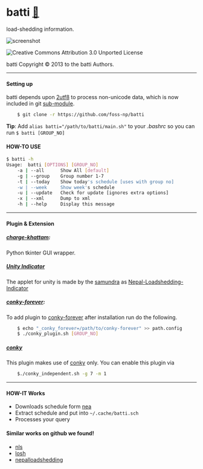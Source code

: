 # batti [:link:][web]

load-shedding information.

![screenshot][screenshot]

![Creative Commons Attribution 3.0 Unported License](http://i.creativecommons.org/l/by/3.0/88x31.png)

batti Copyright © 2013 to the batti Authors.

___


#### Setting up

batti depends upon [2utf8][2utf8] to process non-unicode data,
which is now included in git [sub-module][submodule].


```bash
    $ git clone -r https://github.com/foss-np/batti
```


**Tip**: Add `alias batti="/path/to/batti/main.sh"` to your *.bashrc*
  so you can run `$ batti [GROUP_NO]`


#### HOW-TO USE

```bash
$ batti -h
Usage:  batti [OPTIONS] [GROUP_NO]
	-a | --all      Show All [default]
	-g | --group    Group number 1-7
	-t | --today    Show today's schedule [uses with group no]
	-w | --week     Show week's schedule
	-u | --update   Check for update [ignores extra options]
	-x | --xml      Dump to xml
	-h | --help     Display this message
```
___

#### Plugin & Extension

##### **[charge-khattam][khattam]**:

Python tkinter GUI wrapper.

##### **[Unity Indicator][unity]**

The applet for unity is made by the [samundra][samundra] as
[Nepal-Loadshedding-Indicator][unity]

##### **[conky-forever][conky-forever]**:

To add plugin to [conky-forever][conky-forever] after installation run
do the following.

```bash
	$ echo "_conky_forever=/path/to/conky-forever" >> path.config
	$ ./conky_plugin.sh [GROUP_NO]
```

##### [conky][conky]

This plugin makes use of [conky][conky] only. You can enable this
plugin via

```bash
	$./conky_independent.sh -g 7 -m 1
```

___

#### HOW-IT Works

* Downloads schedule form [nea][nea]
* Extract schedule and put into `~/.cache/batti.sch`
* Processes your query

#### Similar works on github we found!

* [nls](https://github.com/xtranophilist/nls)
* [losh](https://github.com/hardfire/losh)
* [nepalloadshedding](https://github.com/leosabbir/nepalloadshedding)

[nea]: http://www.nea.org.np/loadshedding.html
[2utf8]: https://github.com/foss-np/2utf8
[conky-forever]: https://github.com/rhoit/conky-forever
[submodule]: http://git-scm.com/book/en/Git-Tools-Submodules
[web]: http://foss-np.github.io/batti/
[screenshot]: https://raw.github.com/foss-np/batti/gh-pages/images/screenshot.png
[unity]: https://github.com/samundra/Nepal-Loadshedding-Indicater
[samundra]: https://github.com/samundra/
[conky]: http://conky.sourceforge.net/
[khattam]: https://github.com/haude/charge-khattam